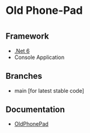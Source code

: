 
<h1> Old Phone-Pad<h1>

<h2> Framework </h2>
<ul>
<li><a href="https://dotnet.microsoft.com/download/dotnet/6.0">.Net 6  </a></li>
<li>Console Application</li>
</ul>

<h2>Branches </h2>
<ul>
  <li>main [for latest stable code]</li>
</ul>

<h2>Documentation</h2>
<ul>
  <li><a href="https://github.com/MyoDev00/PhonePad/blob/main/OldPhonePadDoc.md">OldPhonePad</a></li>
</ul>
